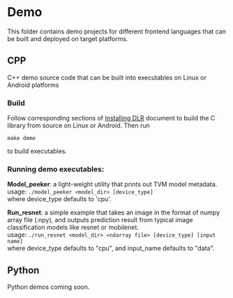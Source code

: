 # Demo
This folder contains demo projects for different frontend languages that can be built and deployed on target platforms.

## CPP 
C++ demo source code that can be built into executables on Linux or Android platforms 

### Build 
Follow corresponding sections of [Installing DLR](https://neo-ai-dlr.readthedocs.io/en/latest/install.html) document to build the C library from source on Linux or Android. Then run 

`make demo`

to build executables.

### Running demo executables:
**Model_peeker**: a light-weight utility that prints out TVM model metadata.  
usage: 
`./model_peeker <model_dir> [device_type]`  
where device_type defaults to 'cpu'.

**Run_resnet**: a simple example that takes an image in the format of numpy array file (.npy), and outputs prediction result from typical image classification models like resnet or mobilenet.  
usage: 
`./run_resnet <model_dir> <ndarray file> [device_type] [input name]`  
where device_type defaults to "cpu", and input_name defaults to "data". 

## Python
Python demos coming soon.

